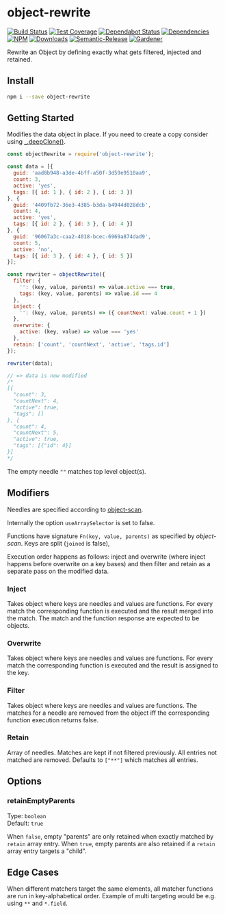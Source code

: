 # object-rewrite

[![Build Status](https://circleci.com/gh/blackflux/object-rewrite.png?style=shield)](https://circleci.com/gh/blackflux/object-rewrite)
[![Test Coverage](https://img.shields.io/coveralls/blackflux/object-rewrite/master.svg)](https://coveralls.io/github/blackflux/object-rewrite?branch=master)
[![Dependabot Status](https://api.dependabot.com/badges/status?host=github&repo=blackflux/object-rewrite)](https://dependabot.com)
[![Dependencies](https://david-dm.org/blackflux/object-rewrite/status.svg)](https://david-dm.org/blackflux/object-rewrite)
[![NPM](https://img.shields.io/npm/v/object-rewrite.svg)](https://www.npmjs.com/package/object-rewrite)
[![Downloads](https://img.shields.io/npm/dt/object-rewrite.svg)](https://www.npmjs.com/package/object-rewrite)
[![Semantic-Release](https://github.com/blackflux/js-gardener/blob/master/assets/icons/semver.svg)](https://github.com/semantic-release/semantic-release)
[![Gardener](https://github.com/blackflux/js-gardener/blob/master/assets/badge.svg)](https://github.com/blackflux/js-gardener)

Rewrite an Object by defining exactly what gets filtered, injected and retained.

## Install

```bash
npm i --save object-rewrite
```

## Getting Started

Modifies the data object in place. If you need to create a copy consider using [_.deepClone()](https://lodash.com/docs/#cloneDeep).

<!-- eslint-disable-next-line import/no-unresolved -->
```js
const objectRewrite = require('object-rewrite');

const data = [{
  guid: 'aad8b948-a3de-4bff-a50f-3d59e9510aa9',
  count: 3,
  active: 'yes',
  tags: [{ id: 1 }, { id: 2 }, { id: 3 }]
}, {
  guid: '4409fb72-36e3-4385-b3da-b4944d028dcb',
  count: 4,
  active: 'yes',
  tags: [{ id: 2 }, { id: 3 }, { id: 4 }]
}, {
  guid: '96067a3c-caa2-4018-bcec-6969a874dad9',
  count: 5,
  active: 'no',
  tags: [{ id: 3 }, { id: 4 }, { id: 5 }]
}];

const rewriter = objectRewrite({
  filter: {
    '': (key, value, parents) => value.active === true,
    tags: (key, value, parents) => value.id === 4
  },
  inject: {
    '': (key, value, parents) => ({ countNext: value.count + 1 })
  },
  overwrite: {
    active: (key, value) => value === 'yes'
  },
  retain: ['count', 'countNext', 'active', 'tags.id']
});

rewriter(data);

// => data is now modified
/*
[{
  "count": 3,
  "countNext": 4,
  "active": true,
  "tags": []
}, {
  "count": 4,
  "countNext": 5,
  "active": true,
  "tags": [{"id": 4}]
}]
*/
```

The empty needle `""` matches top level object(s).  

## Modifiers

Needles are specified according to [object-scan](https://github.com/blackflux/object-scan).

Internally the option `useArraySelector` is set to false.

Functions have signature `Fn(key, value, parents)` as specified by *object-scan*. Keys are split (`joined` is false),

Execution order happens as follows: inject and overwrite (where inject happens before overwrite on a key bases) and then filter and retain as a separate pass on the modified data.

### Inject

Takes object where keys are needles and values are functions. For every match the corresponding function is executed and the result merged into the match. The match and the function response are expected to be objects.

### Overwrite

Takes object where keys are needles and values are functions. For every match the corresponding function is executed and the result is assigned to the key.

### Filter

Takes object where keys are needles and values are functions. The matches for a needle are removed from the object iff the corresponding function execution returns false.

### Retain

Array of needles. Matches are kept if not filtered previously. All entries not matched are removed. Defaults to `["**"]` which matches all entries.

## Options

### retainEmptyParents

Type: `boolean`<br>
Default: `true`

When `false`, empty "parents" are only retained when exactly matched by `retain` array entry. When `true`, empty parents are also retained if a `retain` array entry targets a "child".

## Edge Cases

When different matchers target the same elements, all matcher functions are run in key-alphabetical order.
Example of multi targeting would be e.g. using `**` and `*.field`.
